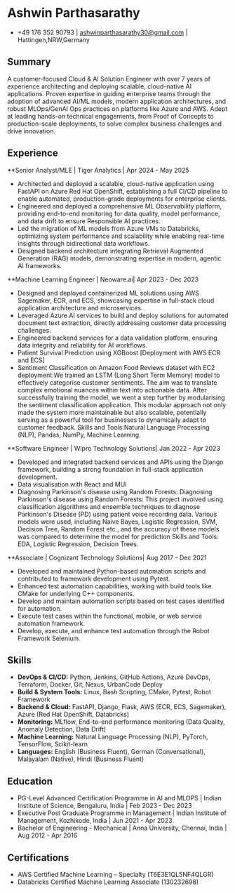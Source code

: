 # Ashwin Parthasarathy
- +49 176 352 90793 | ashwinparthasarathy30@gmail.com | Hattingen,NRW,Germany


## Summary
A customer-focused Cloud & AI Solution Engineer with over 7 years of experience architecting and deploying scalable, cloud-native AI applications. Proven expertise in guiding enterprise teams through the adoption of advanced AI/ML models, modern application architectures, and robust MLOps/GenAI Ops practices on platforms like Azure and AWS. Adept at leading hands-on technical engagements, from Proof of Concepts to production-scale deployments, to solve complex business challenges and drive innovation.

## Experience
**Senior Analyst/MLE | Tiger Analytics | Apr 2024 - May 2025

- Architected and deployed a scalable, cloud-native application using FastAPI on Azure Red Hat OpenShift, establishing a full CI/CD pipeline to enable automated, production-grade deployments for enterprise clients.
- Engineered and deployed a comprehensive ML Observability platform, providing end-to-end monitoring for data quality, model performance, and data drift to ensure Responsible AI practices.
- Led the migration of ML models from Azure VMs to Databricks, optimizing system performance and scalability while enabling real-time insights through bidirectional data workflows.
- Designed backend architecture integrating Retrieval Augmented Generation (RAG) models, demonstrating expertise in modern, agentic AI frameworks.


**Machine Learning Engineer | Neoware.ai| Apr 2023 - Dec 2023

- Designed and deployed containerized ML solutions using AWS Sagemaker, ECR, and ECS, showcasing expertise in full-stack cloud application architecture and microservices.
- Leveraged Azure AI services to build and deploy solutions for automated document text extraction, directly addressing customer data processing challenges.
- Engineered backend services for a data validation platform, ensuring data integrity and reliability for AI workflows.
- Patient Survival Prediction using XGBoost [Deployment with AWS ECR and ECS] 
- Sentiment Classification on Amazon Food Reviews dataset with EC2 deployment:We trained an LSTM (Long Short Term Memory) model to effectively categorise customer sentiments. The aim was to translate complex emotional nuances within text into actionable data. After successfully training the model, we went a step further by modularising the sentiment classification application. This modular approach not only made the system more maintainable but also scalable, potentially serving as a powerful tool for businesses to dynamically adapt to customer feedback. Skills and Tools:Natural Language Processing (NLP), Pandas, NumPy, Machine Learning. 

**Software Engineer | Wipro Technology Solutions| Jan 2022 - Apr 2023

- Developed and integrated backend services and APIs using the Django framework, building a strong foundation in full-stack application development. 
- Data visualisation with React and MUI 
- Diagnosing Parkinson's disease using Random Forests: Diagnosing Parkinson's disease using Random Forests: This project involved using classification algorithms and ensemble techniques to diagnose Parkinson's Disease (PD) using patient voice recording data. Various models were used, including Naive Bayes, Logistic Regression, SVM, Decision Tree, Random Forest etc., and the accuracy of these models was compared to determine the model for prediction Skills and Tools: EDA, Logistic Regression, Decision Trees.

**Associate | Cognizant Technology Solutions| Aug 2017 - Dec 2021

- Developed and maintained Python-based automation scripts and contributed to framework development using Pytest.
- Enhanced test automation capabilities, working with build tools like CMake for underlying C++ components.
- Develop and maintain automation scripts based on test cases identified for automation. 
- Execute test cases within the functional, mobile, or web service automation framework. 
- Develop, execute, and enhance test automation through the Robot Framework Selenium. 


## Skills
- **DevOps & CI/CD:** Python, Jenkins, GitHub Actions, Azure DevOps, Terraform, Docker, Git, Nexus, UrbanCode Deploy
- **Build & System Tools:** Linux, Bash Scripting, CMake, Pytest, Robot Framework
- **Backend & Cloud:** FastAPI, Django, Flask, AWS (ECR, ECS, Sagemaker), Azure (Red Hat OpenShift, Databricks)
- **Monitoring:** MLflow, End-to-end performance monitoring (Data Quality, Anomaly Detection, Data Drift)
- **Machine Learning:** Natural Language Processing (NLP), PyTorch, TensorFlow, Scikit-learn
- **Languages:** English (Business Fluent), German (Conversational), Malayalam (Native), Hindi (Business Fluent)


## Education

- PG-Level Advanced Certification Programme in AI and MLOPS | Indian Institute of Science, Bengaluru, India | Feb 2023 - Dec 2023
- Executive Post Graduate Programme in Management | Indian Institute of Management, Kozhikode, India | Jun 2021 - Apr 2023
- Bachelor of Engineering - Mechanical | Anna University, Chennai, India | Aug 2012 - Apr 2016

## Certifications
- AWS Certified Machine Learning – Specialty (T6E3E1QL5NF4QLGR)
- Databricks Certified Machine Learning Associate (130232698)